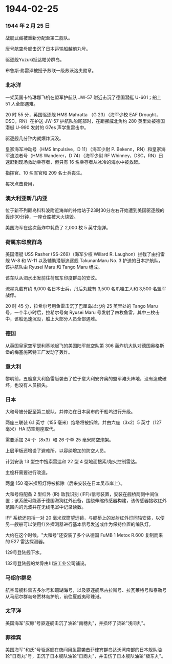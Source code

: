 # 1944-02-25

### 1944 年 2 月 25 日

战舰武藏被重新分配至第二舰队。

唐号航空母舰击沉了日本运输船越前丸号。

驱逐舰Yuzuki抵达帕劳群岛。

布鲁斯·弗雷泽被授予苏联一级苏沃洛夫勋章。

### 北冰洋

一架英国卡特琳娜飞机在盟军护航队 JW-57 附近击沉了德国潜艇 U-601；船上 51
人全部遇难。

20 时 55 分，英国驱逐舰 HMS Mahratta （G 23）（海军少校 EAF
Drought，DSC，RN）在护送 JW-57 护航队船尾部时，在距挪威北角约 280
英里处被德国潜艇 U-990 发射的 G7es 声学鱼雷击中。

驱逐舰几分钟内就爆炸沉没。

皇家海军冲动号（HMS Impulsive，D 11）（海军少尉 P.
Bekenn，RN）和皇家海军流浪者号（HMS Wanderer，D 74）（海军少尉 RF
Whinney，DSC，RN）迅速赶到现场救助幸存者，但只有 16
名幸存者从冰冷的海水中被救起。

指挥官、10 名军官和 209 名士兵丧生。

每次点击费用，

### 澳大利亚新几内亚

位于新不列颠岛科科波附近海岸的补给站于23时30分左右开始遭到美国驱逐舰的轰炸30分钟，一座仓库被大火烧毁。

美国海军在这次轰炸中耗费了 2,000 枚 5 英寸炮弹。

### 荷属东印度群岛

美国潜艇 USS Rasher (SS-269)（海军少校 Willard R.
Laughon）拦截了由扫雷舰 W-8 和 W-11 以及辅助潜艇追逐舰 TakunanMaru No. 3
护送的日本护航队，该护航队由 Ryusei Maru 和 Tango Maru 组成。

该车队从泗水出发前往荷属东印度群岛的安汶。

流星丸载有约 6,000 名日本士兵，丹后丸载有 3,500 名爪哇工人和 3,500
名盟军战俘。

20 时 45 分，拉希尔号用鱼雷击沉了巴厘岛以北约 25 英里处的 Tango Maru
号，一个半小时后，拉希尔号向 Ryusei Maru
号发射了四枚鱼雷，其中三枚击中，该船迅速沉没，船上大部分人员全部遇难。

### 德国

从英国皇家空军瑟利基地起飞的美国陆军航空队第 306
轰炸机大队对德国奥格斯堡的梅塞施密特工厂发动了轰炸。

### 意大利

黎明前，五艘意大利鱼雷艇袭击了位于意大利安齐奥的盟军滩头阵地，没有造成破坏，也没有人员损失。

### 日本

大和号被分配至第二舰队，并停泊在日本吴市的干船坞进行升级。

两座三联装 6.1 英寸（155 毫米）炮塔将被拆除，并由六座（3x2）5 英寸（127
毫米）HA 防空炮座取代。

需要添加 24 个（8x3）和 26 个单 25 毫米防空炮架。

上层甲板还增设了避难所，以容纳增加的防空人员。

计划安装 13 型空中搜索雷达和 22 型 4 型地面搜索/炮火控制雷达。

主桅杆需要进行改造。

两盏 150 毫米探照灯将被拆除（后来安装在日本吴市岸上）。

大和号将配备 2 型红外 (IR) 敌我识别
(IFF)/信号装置，安装在舰桥两侧中间位置；该系统可能基于德国海狗红外设备，围绕伸缩传感器构建，该传感器接收红外范围内的光波并在无线电室中记录读数。

IFF 系统还包括一对 20
毫米双筒望远镜，与舰桥上的发射红外灯同轴安装，以便另一艘船可以使用红外探测器进行基本信号发送或作为保持位置的编队灯。

大约在这个时候，"大和号"还安装了多个从德国 FuMB 1 Metox R.600 复制而来的
E27 雷达探测器。

129号登陆舰下水。

132号登陆舰的龙骨由川波工业公司铺设。

### 马绍尔群岛

航空母舰科雷吉多尔号和珊瑚海号，以及驱逐舰尼古拉斯号、拉瓦莱特号和泰勒号从马绍尔群岛夸贾林岛护航，前往夏威夷珍珠港。

### 太平洋

美国海军"灰鲸"号驱逐舰击沉了油轮"南穗丸"，并损坏了货轮"浅间丸"。

### 菲律宾

美国海军"和氏"号驱逐舰在夜间用鱼雷袭击菲律宾群岛达沃湾南部的日本舰队油轮"日商丸"号，击沉了日本舰队油轮"日商丸"，并击伤了日本舰队油轮"极东丸"。